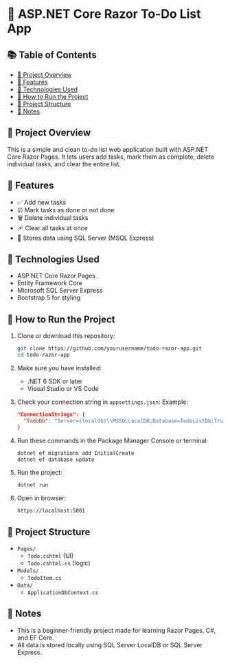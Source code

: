 # 📝 ASP.NET Core Razor To-Do List App

## 📚 Table of Contents

- [📝 Project Overview](#-aspnet-core-razor-to-do-list-app)
- [🌟 Features](#-features)
- [🚀 Technologies Used](#-technologies-used)
- [💠 How to Run the Project](#-how-to-run-the-project)
- [📁 Project Structure](#-project-structure)
- [📌 Notes](#-notes)

## 📝 Project Overview

This is a simple and clean to-do list web application built with ASP.NET Core Razor Pages. It lets users add tasks, mark them as complete, delete individual tasks, and clear the entire list.

## 🌟 Features

- ✅ Add new tasks
- ☑ Mark tasks as done or not done
- 🗑 Delete individual tasks
- 🩹 Clear all tasks at once
- 📂 Stores data using SQL Server (MSQL Express)

## 🚀 Technologies Used

- ASP.NET Core Razor Pages
- Entity Framework Core
- Microsoft SQL Server Express
- Bootstrap 5 for styling

## 💠 How to Run the Project

1. Clone or download this repository:
   ```bash
   git clone https://github.com/yourusername/todo-razor-app.git
   cd todo-razor-app
   ```
   
2. Make sure you have installed:
   - .NET 6 SDK or later
   - Visual Studio or VS Code

3. Check your connection string in `appsettings.json`:
   Example:
   ```json
   "ConnectionStrings": {
     "TodoDb": "Server=(localdb)\\MSSQLLocalDB;Database=TodoListDb;Trusted_Connection=True;"
   }
   ```

4. Run these commands in the Package Manager Console or terminal:
   ```bash
   dotnet ef migrations add InitialCreate
   dotnet ef database update
   ```

5. Run the project:
   ```bash
   dotnet run
   ```

6. Open in browser:
   ```
   https://localhost:5001
   ```

## 📁 Project Structure

- `Pages/`
  - `Todo.cshtml` (UI)
  - `Todo.cshtml.cs` (logic)
- `Models/`
  - `TodoItem.cs`
- `Data/`
  - `ApplicationDbContext.cs`

## 📌 Notes

- This is a beginner-friendly project made for learning Razor Pages, C#, and EF Core.
- All data is stored locally using SQL Server LocalDB or SQL Server Express.
